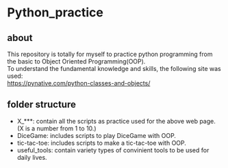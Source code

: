 # Python_practice
## about
This repository is totally for myself to practice python programming from the basic to Object Oriented Programming(OOP).  
To understand the fundamental knowledge and skills, the following site was used:  
https://pynative.com/python-classes-and-objects/  


## folder structure
- X_***: contain all the scripts as practice used for the above web page. (X is a number from 1 to 10.)  
- DiceGame: includes scripts to play DiceGame with OOP.  
- tic-tac-toe: includes scripts to make a tic-tac-toe with OOP.
- useful_tools: contain variety types of convinient tools to be used for daily lives.
